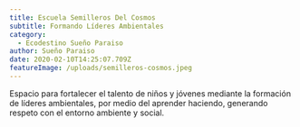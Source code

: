 ```yaml
---
title: Escuela Semilleros Del Cosmos
subtitle: Formando Líderes Ambientales
category:
  - Ecodestino Sueño Paraiso
author: Sueño Paraiso
date: 2020-02-10T14:25:07.709Z
featureImage: /uploads/semilleros-cosmos.jpeg
---
```

Espacio para fortalecer el talento de niños y jóvenes mediante la formación de líderes ambientales, por medio del aprender haciendo, generando respeto con el entorno ambiente y social.
